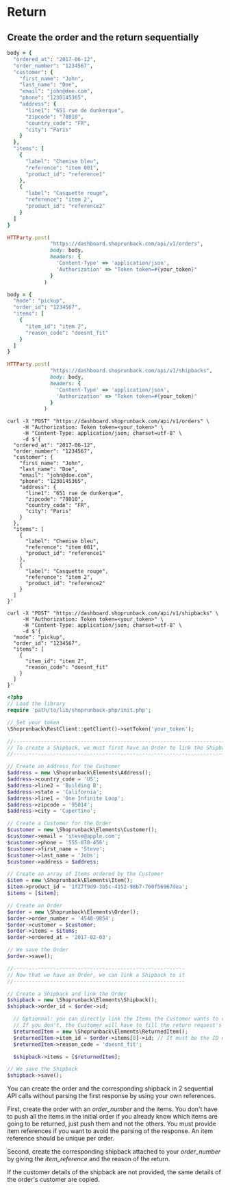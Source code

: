 # Return

## Create the order and the return sequentially

```ruby
body = {
  "ordered_at": "2017-06-12",
  "order_number": "1234567",
  "customer": {
    "first_name": "John",
    "last_name": "Doe",
    "email": "john@doe.com",
    "phone": "1230145365",
    "address": {
      "line1": "651 rue de dunkerque",
      "zipcode": "78010",
      "country_code": "FR",
      "city": "Paris"
    }
  },
  "items": [
    {
      "label": "Chemise bleu",
      "reference": "item 001",
      "product_id": "reference1"
    },
    {
      "label": "Casquette rouge",
      "reference": "item 2",
      "product_id": "reference2"
    }
  ]
}

HTTParty.post(
              "https://dashboard.shoprunback.com/api/v1/orders",
              body: body,
              headers: {
                'Content-Type' => 'application/json',
                'Authorization' => "Token token=#{your_token}"
              }
            )

body = {
  "mode": "pickup",
  "order_id": "1234567",
  "items": [
    {
      "item_id": "item 2",
      "reason_code": "doesnt_fit"
    }
  ]
}

HTTParty.post(
              "https://dashboard.shoprunback.com/api/v1/shipbacks",
              body: body,
              headers: {
                'Content-Type' => 'application/json',
                'Authorization' => "Token token=#{your_token}"
              }
            )
```

```shell
curl -X "POST" "https://dashboard.shoprunback.com/api/v1/orders" \
     -H "Authorization: Token token=<your_token>" \
     -H "Content-Type: application/json; charset=utf-8" \
     -d $'{
  "ordered_at": "2017-06-12",
  "order_number": "1234567",
  "customer": {
    "first_name": "John",
    "last_name": "Doe",
    "email": "john@doe.com",
    "phone": "1230145365",
    "address": {
      "line1": "651 rue de dunkerque",
      "zipcode": "78010",
      "country_code": "FR",
      "city": "Paris"
    }
  },
  "items": [
    {
      "label": "Chemise bleu",
      "reference": "item 001",
      "product_id": "reference1"
    },
    {
      "label": "Casquette rouge",
      "reference": "item 2",
      "product_id": "reference2"
    }
  ]
}'

curl -X "POST" "https://dashboard.shoprunback.com/api/v1/shipbacks" \
     -H "Authorization: Token token=<your_token>" \
     -H "Content-Type: application/json; charset=utf-8" \
     -d $'{
  "mode": "pickup",
  "order_id": "1234567",
  "items": [
    {
      "item_id": "item 2",
      "reason_code": "doesnt_fit"
    }
  ]
}'
```

```php
<?php
// Load the library
require 'path/to/lib/shoprunback-php/init.php';

// Set your token
\Shoprunback\RestClient::getClient()->setToken('your_token');

//--------------------------------------------------------------------------
// To create a Shipback, we must first have an Order to link the Shipback to
//--------------------------------------------------------------------------

// Create an Address for the Customer
$address = new \Shoprunback\Elements\Address();
$address->country_code = 'US';
$address->line2 = 'Building B';
$address->state = 'California';
$address->line1 = 'One Infinite Loop';
$address->zipcode = '95014';
$address->city = 'Cupertino';

// Create a Customer for the Order
$customer = new \Shoprunback\Elements\Customer();
$customer->email = 'steve@apple.com';
$customer->phone = '555-878-456';
$customer->first_name = 'Steve';
$customer->last_name = 'Jobs';
$customer->address = $address;

// Create an array of Items ordered by the Customer
$item = new \Shoprunback\Elements\Item();
$item->product_id = '1f27f9d9-3b5c-4152-98b7-760f56967dea';
$items = [$item];

// Create an Order
$order = new \Shoprunback\Elements\Order();
$order->order_number = '4548-9854';
$order->customer = $customer;
$order->items = $items;
$order->ordered_at = '2017-02-03';

// We save the Order
$order->save();

//--------------------------------------------------------
// Now that we have an Order, we can link a Shipback to it
//--------------------------------------------------------

// Create a Shipback and link the Order
$shipback = new \Shoprunback\Elements\Shipback();
$shipback->order_id = $order->id;

  // Optionnal: you can directly link the Items the Customer wants to return
  // If you don't, the Customer will have to fill the return request's form to select them
  $returnedItem = new \Shoprunback\Elements\ReturnedItem();
  $returnedItem->item_id = $order->items[0]->id; // It must be the ID of an Item from the Order
  $returnedItem->reason_code = 'doesnt_fit';

  $shipback->items = [$returnedItem];

// We save the Shipback
$shipback->save();
```

You can create the order and the corresponding shipback in 2 sequential API calls without parsing the first response by using your own references.

First, create the order with an _order_number_ and the items.
You don't have to push all the items in the initial order if you already know which items are going to be returned, just push them and not the others. You must provide item references if you want to avoid the parsing of the response. An item reference should be unique per order.

Second, create the corresponding shipback attached to your _order_number_ by giving the _item_reference_ and the reason of the return.

If the customer details of the shipback are not provided, the same details of the order's customer are copied.

